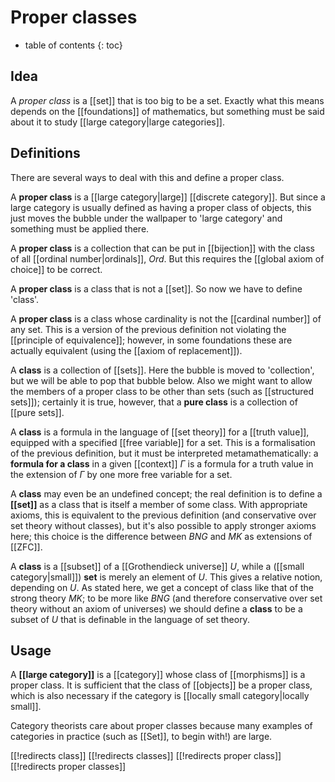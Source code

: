 
# Proper classes
* table of contents
{: toc}

## Idea

A _proper class_ is a [[set]] that is too big to be a set.  Exactly what this means depends on the [[foundations]] of mathematics, but something must be said about it to study [[large category|large categories]].


## Definitions

There are several ways to deal with this and define a proper class.

A __proper class__ is a [[large category|large]] [[discrete category]].  But since a large category is usually defined as having a proper class of objects, this just moves the bubble under the wallpaper to 'large category' and something must be applied there.

A __proper class__ is a collection that can be put in [[bijection]] with the class of all [[ordinal number|ordinals]], $Ord$.  But this requires the [[global axiom of choice]] to be correct.

A __proper class__ is a class that is not a [[set]].  So now we have to define 'class'.

A __proper class__ is a class whose cardinality is not the [[cardinal number]] of any set.  This is a  version of the previous definition not violating the [[principle of equivalence]]; however, in some foundations these are actually equivalent (using the [[axiom of replacement]]).

A __class__ is a collection of [[sets]].  Here the bubble is moved to 'collection', but we will be able to pop that bubble below.  Also we might want to allow the members of a proper class to be other than sets (such as [[structured sets]]); certainly it is true, however, that a __pure class__ is a collection of [[pure sets]].

A __class__ is a formula in the language of [[set theory]] for a [[truth value]], equipped with a specified [[free variable]] for a set.  This is a formalisation of the previous definition, but it must be interpreted metamathematically: a __formula for a class__ in a given [[context]] $\Gamma$ is a formula for a truth value in the extension of $\Gamma$ by one more free variable for a set.

A __class__ may even be an undefined concept; the real definition is to define a __[[set]]__ as a class that is itself a member of some class.  With appropriate axioms, this is equivalent to the previous definition (and conservative over set theory without classes), but it\'s also possible to apply stronger axioms here; this choice is the difference between $BNG$ and $MK$ as extensions of [[ZFC]].

A __class__ is a [[subset]] of a [[Grothendieck universe]] $U$, while a ([[small category|small]]) __set__ is merely an element of $U$.  This gives a relative notion, depending on $U$.  As stated here, we get a concept of class like that of the strong theory $MK$; to be more like $BNG$ (and therefore conservative over set theory without an axiom of universes) we should define a __class__ to be a subset of $U$ that is definable in the language of set theory.


## Usage

A __[[large category]]__ is a [[category]] whose class of [[morphisms]] is a proper class.  It is sufficient that the class of [[objects]] be a proper class, which is also necessary if the category is [[locally small category|locally small]].

Category theorists care about proper classes because many examples of categories in practice (such as [[Set]], to begin with!) are large.


[[!redirects class]]
[[!redirects classes]]
[[!redirects proper class]]
[[!redirects proper classes]]
